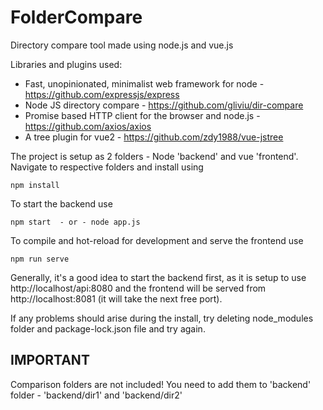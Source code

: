 # FolderCompare

Directory compare tool made using node.js and vue.js

Libraries and plugins used:
- Fast, unopinionated, minimalist web framework for node - https://github.com/expressjs/express
- Node JS directory compare - https://github.com/gliviu/dir-compare
- Promise based HTTP client for the browser and node.js - https://github.com/axios/axios
- A tree plugin for vue2 - https://github.com/zdy1988/vue-jstree

The project is setup as 2 folders - Node 'backend' and vue 'frontend'.
Navigate to respective folders and install using 

    npm install
To start the backend use 

    npm start  - or - node app.js
To compile and hot-reload for development and serve the frontend use 

    npm run serve

Generally, it's a good idea to start the backend first, as it is setup to use http://localhost/api:8080 and the frontend will be served from http://localhost:8081 (it will take the next free port).

If any problems should arise during the install, try deleting node_modules folder and package-lock.json file and try again.

## IMPORTANT
Comparison folders are not included!
You need to add them to 'backend' folder - 'backend/dir1' and 'backend/dir2'

